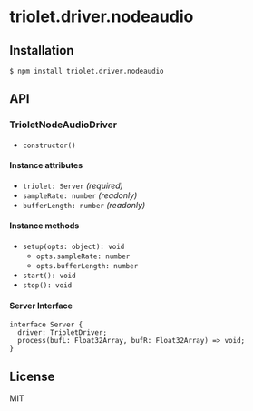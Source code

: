 # triolet.driver.nodeaudio

## Installation

```
$ npm install triolet.driver.nodeaudio
```

## API
### TrioletNodeAudioDriver
- `constructor()`

#### Instance attributes
- `triolet: Server` _(required)_
- `sampleRate: number` _(readonly)_
- `bufferLength: number` _(readonly)_

#### Instance methods
- `setup(opts: object): void`
  - `opts.sampleRate: number`
  - `opts.bufferLength: number`
- `start(): void`
- `stop(): void`

#### Server Interface
```
interface Server {
  driver: TrioletDriver;
  process(bufL: Float32Array, bufR: Float32Array) => void;
}
```

## License

MIT
